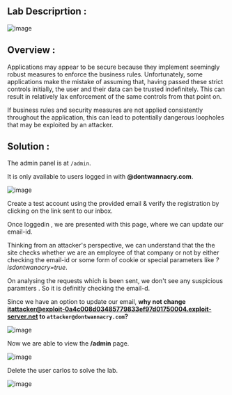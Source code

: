 ## Lab Descriprtion :

![image](https://github.com/sh3bu/Portswigger_labs/assets/67383098/1168b2af-7120-4f1b-8c7e-059f56d7c6e6)

## Overview :

 Applications may appear to be secure because they implement seemingly robust measures to enforce the business rules. Unfortunately, some applications make the mistake of assuming that, having passed these strict controls initially, the user and their data can be trusted indefinitely. This can result in relatively lax enforcement of the same controls from that point on.

If business rules and security measures are not applied consistently throughout the application, this can lead to potentially dangerous loopholes that may be exploited by an attacker. 

## Solution :

The admin panel is at `/admin`.

It is only available to users logged in with **@dontwannacry.com**.

![image](https://github.com/sh3bu/Portswigger_labs/assets/67383098/60115bca-bab3-4dce-93ee-c247948d29be)


Create a test account using the provided email & verify the registration by clicking on the link sent to our inbox.


Once loggedin , we are presented with this page, where we can update our email-id.

Thinking from an attacker's perspective, we can understand that the the site checks whether we are an employee of that company or not by either checking the email-id or some form of cookie or special parameters like *?isdontwanacry=true*.

On analysing the requests which is been sent, we don't see any suspicious paramters . So it is  definitly checking the email-d.

Since we have an option to update our email, **why not change itattacker@exploit-0a4c008d03485779833ef97d01750004.exploit-server.net to `attacker@dontwannacry.com`?**

![image](https://github.com/sh3bu/Portswigger_labs/assets/67383098/24e67979-1dc1-4536-a349-e9bf4351031d)


Now we are able to view the **/admin** page.

![image](https://github.com/sh3bu/Portswigger_labs/assets/67383098/1ca25b61-05ab-4bdf-9fba-b9c3f963bd07)

Delete the user carlos to solve the lab.

![image](https://github.com/sh3bu/Portswigger_labs/assets/67383098/a718b2f1-fedc-4f9a-80b6-c4b2b757ca48)
